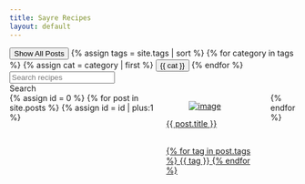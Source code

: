 ```yaml
---
title: Sayre Recipes
layout: default
---
```

<script type="text/javascript">
  function filterUsingCategory(selectedCategory) {
    var id = 0;

    {% for post in site.posts %}
    var cats = {{ post.tags | jsonify }}
    var postDiv = document.getElementById(++id);
    postDiv.style.display = (selectedCategory == 'All' || cats.includes(selectedCategory)) ? 'unset' : 'none';
    {% endfor %}
  }
  function filterUsingSearch(searchText) {
    var id = 0;

    {% for post in site.posts %}
    var title = "{{ post.title }}"
    var postDiv = document.getElementById(++id);
    postDiv.style.display = (searchText == '' || title.toLowerCase().includes(searchText.toLowerCase())) ? 'unset' : 'none';
    {% endfor %}
  }
</script>

<div class="block">
  <div class="is-flex is-flex-direction-row	is-flex-wrap-wrap	is-justify-content-space-between is-align-content-flex-start">
    <div class="buttons">
      <button id="All" class="button is-light" onclick="filterUsingCategory('All')">
          Show All Posts
      </button>
      {% assign tags = site.tags | sort %}
      {% for category in tags %}
      {% assign cat = category | first %}
      <button id="{{ cat }}" class="button is-outlined" onclick="filterUsingCategory(this.id)">
          {{ cat }}
      </button>
      {% endfor %}
    </div>
    <div class="">
      <div class="field has-addons">
        <div class="control">
          <input class="input" type="text" id="search-text" placeholder="Search recipes">
        </div>
        <div class="control">
          <a class="button is-info has-background-success-dark" type="submit" id="search-button" onclick="filterUsingSearch(document.getElementById('search-text').value)">
            Search
          </a>
        </div>
      </div>
    </div>
  </div>
</div>

<div class="block columns is-multiline is-mobile">
    {% assign id = 0 %}
    {% for post in site.posts %}
    {% assign id = id | plus:1 %}
    <div class="column is-12-mobile is-4-tablet is-4-desktop is-3-widescreen" id="{{id}}">
        <a href="{{ site.baseurl }}{{ post.url }}">
            <div class="card">
                <div class="card-image">
                    <figure class="image">
                        <img src="{{ site.baseurl }}{{ post.img }}" class="card-img" alt="image">
                    </figure>
                </div>
                <div class="card-content">
                    <div class="media-content">
                        <p class="title is-4 has-text-success-dark" id="post-title">{{ post.title }}</p>
                    </div>
                    <div class="content">
                        <br>
                        {% for tag in post.tags %}
                        <span class="tag"> {{ tag }} </span>
                        {% endfor %}
                    </div>
                </div>
            </div>
        </a>
    </div>
    {% endfor %}
</div>